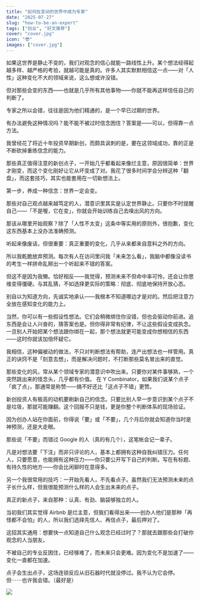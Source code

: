 ```yaml
---
title: "如何在变动的世界中成为专家"
date: "2025-07-27"
slug: "how-to-be-an-expert"
tags: ["创业", "好文推荐"]
cover: "cover.jpg"
icon: "😎"
images: ["cover.jpg"]
---
```

如果这世界是静止不变的，我们对观念的信心就能一路线性上升。某个想法经得起越多样、越严格的考验，就越可能是真的。许多人其实默默相信这一点——对「人性」这种变化不大的领域来说，这么想或许没错。



但对那些会变的东西——也就是几乎所有其他事物——你就不能再这样信任自己的判断了。



专家之所以会错，往往是因为他们精通的，是一个早已过期的世界。



有办法避免这种情况吗？能不能不被过时信念困住？答案是——可以，但得靠一点方法。



我曾经花了将近十年投资早期新创，而颇具讽刺的是，要在这领域成功，靠的正是不断砍掉重练信念的能力。



那些真正值得注意的新创点子，一开始几乎都看起来像烂主意，原因很简单：世界才刚变，而这个变化刚好让它从坏变成了对。我花了很多时间学会分辨这种「翻盘」，而这套技巧，其实也能套用在一切新想法上。



第一步，养成一种信念：世界一定会变。



那些对自己观点越来越笃定的人，潜意识里其实是认定世界静止。只要你不时提醒自己——「不是喔，它在变」，你就会开始训练自己去嗅出风的方向。



那该从哪里开始观察？除了「人性不太变」这条中等实用的原则外，很抱歉，变化这东西基本上没办法准确预测。



听起来像废话，但很重要：真正重要的变化，几乎从来都来自意料之外的方向。



所以我乾脆放弃预测。每次有人在访问里问我「未来怎么看」，我脑中都像没读书的考生一样拼命乱掰出一个听起来不错的答案。



但这不是因为我懒。恰好相反——我觉得，预测未来不但命中率可怜，还会让你思维变得僵硬。与其乱猜，不如选择更实际的策略：彻底、彻底地保持开放心态。



别自以为知道方向，先诚实地承认——我根本不知道哪边才是对的。然后把注意力全放在感知变化的能力上。



当然，你可以有一些假设性想法。它们会稍微绑住你没错，但也会驱动你前进。追东西是会让人兴奋的，猜答案也是。但你得非常有纪律，不让这些假设变成执念。
一旦别人开始把某个想法跟你绑在一起，那个想法就更可能变成你想相信的东西——这时你就该加倍怀疑它。



我相信，这种偏被动的做法，不只对判断想法有帮助，连产出想法也一样管用。真正的诀窍不是「刻意去想」，而是解决问题时，不打断那些莫名冒出来的直觉。



那些变化的风，常从某个领域专家的潜意识中吹出来。只要你对某件事够熟，一个突然跳出来的怪念头，几乎都有价值。
在 Y Combinator，如果我们说某个点子「疯了点」，那通常是称赞——搞不好还比「这点子不错」更赞。



新创投资人有极高的动机要刷新自己的信念。只要比别人早一步意识到某个点子不是垃圾，那就可能赚翻。这个回报不只是钱，更是你整个判断体系的现场验证。



因为创办人站在你面前，你得说「要」或「不要」，几个月后你就会知道你当时是神预测，还是大走眼。



那些说「不要」而错过 Google 的人（真的有几个），这笔帐会记一辈子。



凡是对想法要「下注」而非只评论的人，基本上都拥有这种自我纠错压力。任何人，只要愿意，也能拥有这种压力——你只要公开写下自己的判断。写在有标题、有持久性的地方——你会比闲聊时在意得多。



另一个我很常用的技巧：一开始先看人，不先看点子。虽然我们无法预测未来的点子长什么样，但我很能预测什么样的人会生出未来的点子。



真正的新点子，来自那种：认真、有劲、脑袋够独立的人。



当初我们其实觉得 Airbnb 是烂主意，但我们看得出来——创办人他们是那种「再怪都不会怕」的人，所以我们选择先信人、再信点子，最后押对了。



这招其实通用：想要快一点知道自己什么观念已经过时了？那就去跟那些会打破你观念的人当朋友。



不被自己的专业反困住，已经够难了，而未来只会更难。因为变化不是加速了——变化一直都在加速。



点子会生出点子，这场连锁反应从旧石器时代就没停过。我不认为它会停。
但⋯⋯也许我会错。（最好是）




![](https://prod-files-secure.s3.us-west-2.amazonaws.com/112d0858-5090-4d34-a606-b75eb8d65fd2/46476355-9cf3-4e99-9b7a-3531bc426380/1000202064.png?X-Amz-Algorithm=AWS4-HMAC-SHA256&X-Amz-Content-Sha256=UNSIGNED-PAYLOAD&X-Amz-Credential=ASIAZI2LB466QQRLLURA%2F20250902%2Fus-west-2%2Fs3%2Faws4_request&X-Amz-Date=20250902T161556Z&X-Amz-Expires=3600&X-Amz-Security-Token=IQoJb3JpZ2luX2VjEMj%2F%2F%2F%2F%2F%2F%2F%2F%2F%2FwEaCXVzLXdlc3QtMiJGMEQCIFiPgYtxWYFciyjkhI4RHyh7Qra80fReaP7Yr50MXlohAiByzq3tJPZyOBVx97welLM9HV44ZMiFMJoQFJuzipiUXCr%2FAwgwEAAaDDYzNzQyMzE4MzgwNSIMOXx4Pn%2FXmLrZA%2FM4KtwDRepv0m5z9NZRW5S6dv%2BZ5IrHyKhapuebXeXLl8S417JVOKvJgx5GqJSF6yrtjjUTQQoRzSqFep%2F8rnlvnNzrGJd4PObQCu%2FcwQkH89WYjSVM0KxtED4Oa%2FLHcIaI6gShM%2Fw7soxaagwtJsmXwAzMy2WGF6FmHSX8cpT8m4nqAuLg0jMFjDXQF%2BDPJjU5331nPoaQtPo%2F91Mzvn7Z9%2FM4jVU6fUTgX23dTr6o8XxqWy8Ef%2Bfr2YYHpUolHbxS79RdE2kXRw%2FaTSFWZL6xExmdI%2BtbP8iQekHHU%2BSlsCQE5sRkAQPitPQeV74cSvThCfOKSCrk3%2BcFZhU5vK5viTkRNTwE8bQkvvM%2F58N%2FaNqIgyqc5eGVS7KRzRHE5XZ1IRKp7vsf4P7KENATfQvN8V4ww62uKFBTAPTCupz7fexZPjY1LNwjacFGwf%2FEevtlhFxS3ji9Ll1LETLiqQ4aA9fTfxTbMENSjNfbw1Wew7fDHmWZpqcnEqd0fjbVTSTtWZbY%2FC80pVvlf1ZrFWI6inFo17snjYF7KU9RYognsZJ1phCyjnY%2BwU8qaHp1EvMyRsfvxg2OuBzL6fle51m8CGJzdJZc1Tt7Tzt3LSiy0VjRjVL0hCWvWmqms5kseLowpZrcxQY6pgGRxdm2OEY94azZKO17QkjrlMedKPL9BQTp6mBBfsImT9rt1TvDtij5mxHXr24QUTQb9r6jRmMHhlQip9vd5jx9IVMFAMbA2fdd6WTDg1R6FqoqGZKsRG5ZMP7JnnyjeI5tlINLSbSroQjjYSOxY8FCoBn1poUCEZd2Q181Qapdbn393Ko4%2BLmHeO%2F%2FId58Ob95CfBxl3rZSSlR4TPz43o8Y7Tdfruw&X-Amz-Signature=8eb3f0db79604eca704ebff999e70f2d94eb4efdf34f958e51a0771b108c58b9&X-Amz-SignedHeaders=host&x-amz-checksum-mode=ENABLED&x-id=GetObject)

